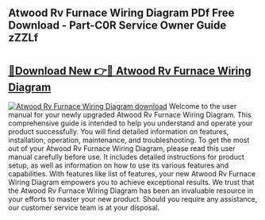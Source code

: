 ## Atwood Rv Furnace Wiring Diagram PDf Free Download - Part-C0R Service Owner Guide zZZLf

# <h2><a href="http://dfi242.blite.top/?on=Atwood+Rv+Furnace+Wiring+Diagram">🔗Download New 👉🔴 Atwood Rv Furnace Wiring Diagram</a></h2>

[![Atwood Rv Furnace Wiring Diagram download](https://i.imgur.com/lujVjoI.png)](http://dfi242.blite.top/?on=Atwood+Rv+Furnace+Wiring+Diagram)
Welcome to the user manual for your newly upgraded Atwood Rv Furnace Wiring Diagram. This comprehensive guide is intended to help you understand and operate your product successfully. You will find detailed information on features, installation, operation, maintenance, and troubleshooting. To get the most out of your Atwood Rv Furnace Wiring Diagram, please read this user manual carefully before use. It includes detailed instructions for product setup, as well as information on how to use its various features and capabilities. With features like list of features, your new Atwood Rv Furnace Wiring Diagram empowers you to achieve exceptional results. We trust that the Atwood Rv Furnace Wiring Diagram has been an invaluable resource in your efforts to master your new product. Should you require any assistance, our customer service team is at your disposal.
